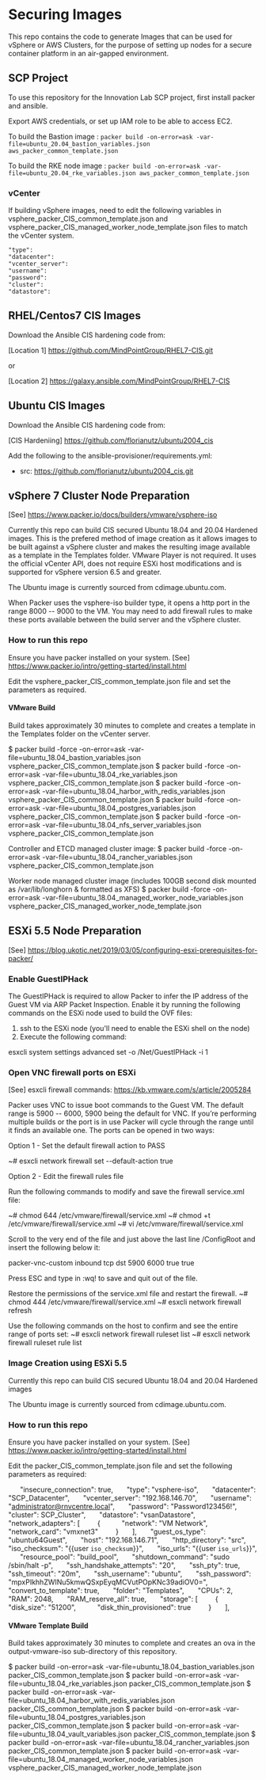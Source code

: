 
# Securing Images

This repo contains the code to generate Images that can be used for vSphere or AWS Clusters, for the purpose of setting up nodes for a secure container platform in an air-gapped environment.

## SCP Project

To use this repository for the Innovation Lab SCP project, first install packer and ansible.

Export AWS credentials, or set up IAM role to be able to access EC2.

To build the Bastion image :
`packer build -on-error=ask -var-file=ubuntu_20.04_bastion_variables.json aws_packer_common_template.json`

To build the RKE node image :
`packer build -on-error=ask -var-file=ubuntu_20.04_rke_variables.json aws_packer_common_template.json `



### vCenter

If building vSphere images, need to edit the following variables in vsphere_packer_CIS_common_template.json and vsphere_packer_CIS_managed_worker_node_template.json files to match the vCenter system.

```
"type":
"datacenter":
"vcenter_server":
"username":
"password":
"cluster":
"datastore":
```

## RHEL/Centos7 CIS Images

Download the Ansible CIS hardening code from:

[Location 1] https://github.com/MindPointGroup/RHEL7-CIS.git

or

[Location 2] https://galaxy.ansible.com/MindPointGroup/RHEL7-CIS

## Ubuntu CIS Images

Download the Ansible CIS hardening code from:

[CIS Hardeniing] https://github.com/florianutz/ubuntu2004_cis

Add the following to the ansible-provisioner/requirements.yml:

- src: https://github.com/florianutz/ubuntu2004_cis.git

## vSphere 7 Cluster Node Preparation

[See] https://www.packer.io/docs/builders/vmware/vsphere-iso

Currently this repo can build CIS secured Ubuntu 18.04 and 20.04 Hardened images. This is the prefered method of image creation as it allows images to be built against a vSphere cluster and makes the resulting image available as a template in the Templates folder. VMware Player is not required. It uses the official vCenter API, does not require ESXi host modifications and is supported for vSphere version 6.5 and greater.

The Ubuntu image is currently sourced from cdimage.ubuntu.com.

When Packer uses the vsphere-iso builder type, it opens a http port in the range 8000 -- 9000 to the VM. You may need to add firewall rules to make these ports available between the build server and the vSphere cluster.

### How to run this repo

Ensure you have packer installed on your system. [See] https://www.packer.io/intro/getting-started/install.html

Edit the vsphere_packer_CIS_common_template.json file and set the parameters as required.

#### VMware Build

Build takes approximately 30 minutes to complete and creates a template in the Templates folder on the vCenter server.

$ packer build -force -on-error=ask -var-file=ubuntu_18.04_bastion_variables.json vsphere_packer_CIS_common_template.json
$ packer build -force -on-error=ask -var-file=ubuntu_18.04_rke_variables.json vsphere_packer_CIS_common_template.json
$ packer build -force -on-error=ask -var-file=ubuntu_18.04_harbor_with_redis_variables.json vsphere_packer_CIS_common_template.json
$ packer build -force -on-error=ask -var-file=ubuntu_18.04_postgres_variables.json vsphere_packer_CIS_common_template.json
$ packer build -force -on-error=ask -var-file=ubuntu_18.04_nfs_server_variables.json vsphere_packer_CIS_common_template.json

Controller and ETCD managed cluster image:
$ packer build -force -on-error=ask -var-file=ubuntu_18.04_rancher_variables.json vsphere_packer_CIS_common_template.json

Worker node managed cluster image (includes 100GB second disk mounted as /var/lib/longhorn & formatted as XFS)
$ packer build -force -on-error=ask -var-file=ubuntu_18.04_managed_worker_node_variables.json vsphere_packer_CIS_managed_worker_node_template.json



## ESXi 5.5 Node Preparation

[See] https://blog.ukotic.net/2019/03/05/configuring-esxi-prerequisites-for-packer/

### Enable GuestIPHack

The GuestIPHack is required to allow Packer to infer the IP address of the Guest VM via ARP Packet Inspection. Enable it by running the following commands on the ESXi node used to build the OVF files:

1. ssh to the ESXi node (you'll need to enable the ESXi shell on the node)
2. Execute the following command:

esxcli system settings advanced set -o /Net/GuestIPHack -i 1

### Open VNC firewall ports on ESXi

[See] esxcli firewall commands: https://kb.vmware.com/s/article/2005284

Packer uses VNC to issue boot commands to the Guest VM. The default range is 5900 -- 6000, 5900 being the default for VNC. If you’re performing multiple builds or the port is in use Packer will cycle through the range until it finds an available one. The ports can be opened in two ways:

Option 1 - Set the default firewall action to PASS

~# esxcli network firewall set --default-action true

Option 2 - Edit the firewall rules file

Run the following commands to modify and save the firewall service.xml file:

~# chmod 644 /etc/vmware/firewall/service.xml
~# chmod +t /etc/vmware/firewall/service.xml
~# vi /etc/vmware/firewall/service.xml

Scroll to the very end of the file and just above the last line /ConfigRoot and insert the following below it:

<service id="1000">
  <id>packer-vnc-custom</id>
  <rule id="0000">
    <direction>inbound</direction>
    <protocol>tcp</protocol>
    <porttype>dst</porttype>
    <port>
      <begin>5900</begin>
      <end>6000</end>
    </port>
  </rule>
  <enabled>true</enabled>
  <required>true</required>
</service>

Press ESC and type in :wq! to save and quit out of the file.

Restore the permissions of the service.xml file and restart the firewall.
~# chmod 444 /etc/vmware/firewall/service.xml
~# esxcli network firewall refresh

Use the following commands on the host to confirm and see the entire range of ports set:
~# esxcli network firewall ruleset list
~# esxcli network firewall ruleset rule list

### Image Creation using ESXi 5.5

Currently this repo can build CIS secured Ubuntu 18.04 and 20.04 Hardened images

The Ubuntu image is currently sourced from cdimage.ubuntu.com.

### How to run this repo

Ensure you have packer installed on your system. [See] https://www.packer.io/intro/getting-started/install.html

Edit the packer_CIS_common_template.json file and set the following parameters as required:

      "insecure_connection": true,
      "type": "vsphere-iso",
      "datacenter": "SCP_Datacenter",
      "vcenter_server": "192.168.146.70",
      "username": "administrator@rnvcentre.local",
      "password": "Password123456!",
      "cluster": SCP_Cluster",
      "datastore": "vsanDatastore",
      "network_adapters": [
        {
          "network": "VM Network",
          "network_card": "vmxnet3"
        }
      ],
      "guest_os_type": "ubuntu64Guest",
      "host": "192.168.146.71",
      "http_directory": "src",
      "iso_checksum": "{{user `iso_checksum`}}",
      "iso_urls": "{{user `iso_urls`}}",
      "resource_pool": "build_pool",
      "shutdown_command": "sudo /sbin/halt -p",
      "ssh_handshake_attempts": "20",
      "ssh_pty": true,
      "ssh_timeout": "20m",
      "ssh_username": "ubuntu",
      "ssh_password": "mpxPIkhhZWINu5kmwQSxpEyqMCVutPOpKNc39adiOV0=",
      "convert_to_template": true,
      "folder": "Templates",
      "CPUs": 2,
      "RAM": 2048,
      "RAM_reserve_all": true,
      "storage": [
        {
          "disk_size": "51200",
          "disk_thin_provisioned": true
        }
      ],

#### VMware Template Build

Build takes approximately 30 minutes to complete and creates an ova in the output-vmware-iso sub-directory of this repository.

$ packer build -on-error=ask -var-file=ubuntu_18.04_bastion_variables.json packer_CIS_common_template.json
$ packer build -on-error=ask -var-file=ubuntu_18.04_rke_variables.json packer_CIS_common_template.json
$ packer build -on-error=ask -var-file=ubuntu_18.04_harbor_with_redis_variables.json packer_CIS_common_template.json
$ packer build -on-error=ask -var-file=ubuntu_18.04_postgres_variables.json packer_CIS_common_template.json
$ packer build -on-error=ask -var-file=ubuntu_18.04_vault_variables.json packer_CIS_common_template.json
$ packer build -on-error=ask -var-file=ubuntu_18.04_rancher_variables.json packer_CIS_common_template.json
$ packer build -on-error=ask -var-file=ubuntu_18.04_managed_worker_node_variables.json vsphere_packer_CIS_managed_worker_node_template.json
